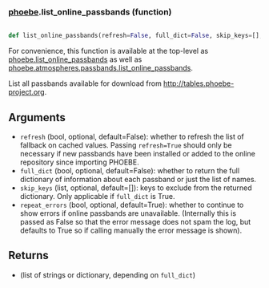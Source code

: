 ### [phoebe](phoebe.md).list_online_passbands (function)


```py

def list_online_passbands(refresh=False, full_dict=False, skip_keys=[], repeat_errors=True)

```



For convenience, this function is available at the top-level as
[phoebe.list_online_passbands](phoebe.list_online_passbands.md) as well as
[phoebe.atmospheres.passbands.list_online_passbands](phoebe.atmospheres.passbands.list_online_passbands.md).

List all passbands available for download from
<a href="http://tables.phoebe-project.org">http://tables.phoebe-project.org</a>.

Arguments
---------
* `refresh` (bool, optional, default=False): whether to refresh the list
    of fallback on cached values.  Passing `refresh=True` should only
    be necessary if new passbands have been installed or added to the
    online repository since importing PHOEBE.
* `full_dict` (bool, optional, default=False): whether to return the full
    dictionary of information about each passband or just the list
    of names.
* `skip_keys` (list, optional, default=[]): keys to exclude from the returned
    dictionary.  Only applicable if `full_dict` is True.
* `repeat_errors` (bool, optional, default=True): whether to continue to show
    errors if online passbands are unavailable.  (Internally this is passed
    as False so that the error message does not spam the log, but defaults
    to True so if calling manually the error message is shown).

Returns
--------
* (list of strings or dictionary, depending on `full_dict`)


